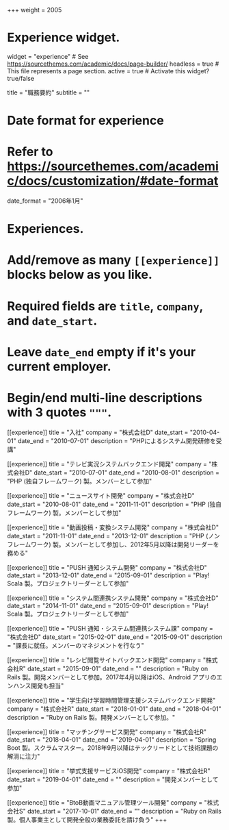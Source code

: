 +++
weight = 2005
# Experience widget.
widget = "experience"  # See https://sourcethemes.com/academic/docs/page-builder/
headless = true  # This file represents a page section.
active = true  # Activate this widget? true/false

title = "職務要約"
subtitle = ""

# Date format for experience
#   Refer to https://sourcethemes.com/academic/docs/customization/#date-format
date_format = "2006年1月"

# Experiences.
#   Add/remove as many `[[experience]]` blocks below as you like.
#   Required fields are `title`, `company`, and `date_start`.
#   Leave `date_end` empty if it's your current employer.
#   Begin/end multi-line descriptions with 3 quotes `"""`.


[[experience]]
  title = "入社"
  company = "株式会社D"
  date_start = "2010-04-01"
  date_end = "2010-07-01"
  description = "PHPによるシステム開発研修を受講"

[[experience]]
  title = "テレビ実況システムバックエンド開発"
  company = "株式会社D"
  date_start = "2010-07-01"
  date_end = "2010-08-01"
  description = "PHP (独自フレームワーク) 製。メンバーとして参加"

[[experience]]
  title = "ニュースサイト開発"
  company = "株式会社D"
  date_start = "2010-08-01"
  date_end = "2011-11-01"
  description = "PHP (独自フレームワーク) 製。メンバーとして参加"

[[experience]]
  title = "動画投稿・変換システム開発"
  company = "株式会社D"
  date_start = "2011-11-01"
  date_end = "2013-12-01"
  description = "PHP (ノンフレームワーク) 製。メンバーとして参加し、2012年5月以降は開発リーダーを務める"

[[experience]]
  title = "PUSH 通知システム開発"
  company = "株式会社D"
  date_start = "2013-12-01"
  date_end = "2015-09-01"
  description = "Play! Scala 製。プロジェクトリーダーとして参加"

[[experience]]
  title = "システム間連携システム開発"
  company = "株式会社D"
  date_start = "2014-11-01"
  date_end = "2015-09-01"
  description = "Play! Scala 製。プロジェクトリーダーとして参加"

[[experience]]
  title = "PUSH 通知・システム間連携システム課"
  company = "株式会社D"
  date_start = "2015-02-01"
  date_end = "2015-09-01"
  description = "課長に就任。メンバーのマネジメントを行なう"

[[experience]]
  title = "レシピ閲覧サイトバックエンド開発"
  company = "株式会社R"
  date_start = "2015-09-01"
  date_end = ""
  description = "Ruby on Rails 製。開発メンバーとして参加。2017年4月以降はiOS、Android アプリのエンハンス開発も担当"

[[experience]]
  title = "学生向け学習時間管理支援システムバックエンド開発"
  company = "株式会社R"
  date_start = "2018-01-01"
  date_end = "2018-04-01"
  description = "Ruby on Rails 製。開発メンバーとして参加。"

[[experience]]
  title = "マッチングサービス開発"
  company = "株式会社R"
  date_start = "2018-04-01"
  date_end = "2019-04-01"
  description = "Spring Boot 製。スクラムマスター。2018年9月以降はテックリードとして技術課題の解消に注力"

[[experience]]
  title = "挙式支援サービスiOS開発"
  company = "株式会社R"
  date_start = "2019-04-01"
  date_end = ""
  description = "開発メンバーとして参加"

[[experience]]
  title = "BtoB動画マニュアル管理ツール開発"
  company = "株式会社S"
  date_start = "2017-10-01"
  date_end = ""
  description = "Ruby on Rails 製。個人事業主として開発全般の業務委託を請け負う"
+++
